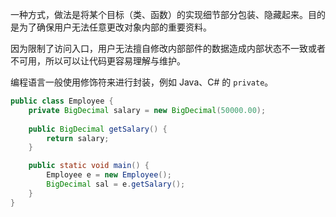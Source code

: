一种方式，做法是将某个目标（类、函数）的实现细节部分包装、隐藏起来。目的是为了确保用户无法任意更改对象内部的重要资料。

因为限制了访问入口，用户无法擅自修改内部部件的数据造成内部状态不一致或者不可用，所以可以让代码更容易理解与维护。

编程语言一般使用修饰符来进行封装，例如 Java、C# 的 `private`。

```java
public class Employee {
    private BigDecimal salary = new BigDecimal(50000.00);
    
    public BigDecimal getSalary() {
        return salary;
    }

    public static void main() {
        Employee e = new Employee();
        BigDecimal sal = e.getSalary();
    }
}
```
